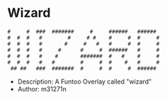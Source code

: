 # Wizard

    #     #  ###  #######     #     ######   ######
    #  #  #   #        #     # #    #     #  #     #
    #  #  #   #       #     #   #   #     #  #     #
    #  #  #   #     #      #     #  ######   #     #
    #  #  #   #    #       #######  #   #    #     #
    #  #  #   #   #        #     #  #    #   #     #
     ## ##   ###  #######  #     #  #     #  ######

* Description: A Funtoo Overlay called "wizard"
* Author: m31271n
